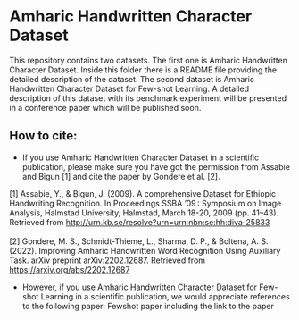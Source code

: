 # Amharic Handwritten Character Dataset
This repository contains two datasets. The first one is Amharic Handwritten Character Dataset. Inside this folder there is a README file providing the detailed description of the dataset. The second dataset is Amharic Handwritten Character Dataset for Few-shot Learning. A detailed description of this dataset with its benchmark experiment will be presented in a conference paper which will be published soon. <!-- is presented in the paper by Gondere et. al., []. -->

## How to cite:
* If you use Amharic Handwritten Character Dataset in a scientific publication, please make sure you have got the permission from Assabie and Bigun [1] and cite the paper by Gondere et al. [2]. 

[1] Assabie, Y., & Bigun, J. (2009). A comprehensive Dataset for Ethiopic Handwriting Recognition. In Proceedings SSBA ’09 : Symposium on Image Analysis, Halmstad University, Halmstad, March 18-20, 2009 (pp. 41–43). Retrieved from http://urn.kb.se/resolve?urn=urn:nbn:se:hh:diva-25833
<br /> <br />
[2] Gondere, M. S., Schmidt-Thieme, L., Sharma, D. P., & Boltena, A. S. (2022). Improving Amharic Handwritten Word Recognition Using Auxiliary Task. arXiv preprint arXiv:2202.12687. Retrieved from https://arxiv.org/abs/2202.12687

* However, if you use Amharic Handwritten Character Dataset for Few-shot Learning in a scientific publication, we would appreciate references to the following paper:
  Fewshot paper including the link to the paper 

